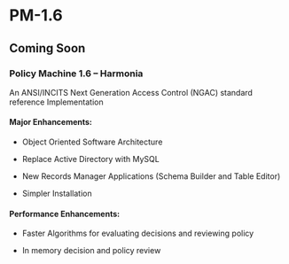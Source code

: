 # PM-1.6

## Coming Soon

### Policy Machine 1.6 – Harmonia

An ANSI/INCITS Next Generation Access Control (NGAC) standard reference Implementation

#### Major Enhancements:

- Object Oriented Software Architecture

- Replace Active Directory with MySQL

- New Records Manager Applications (Schema Builder and Table Editor)

- Simpler Installation

#### Performance Enhancements:

- Faster Algorithms for evaluating decisions and reviewing policy

- In memory decision and policy review

